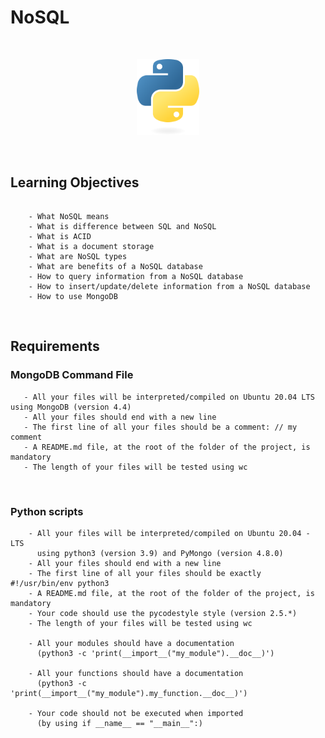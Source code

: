 # NoSQL

$~$

<p align="center">
<img src="https://github.com/Bomays/holbertonschool-higher_level_programming/blob/9441bc9f0855463ba8b62e4f2bc7e68090566757/images/python-logo-only.png" alt="MongoDB/noSQL" width="100"/>
</p>

$~$


## Learning Objectives


```

    - What NoSQL means
    - What is difference between SQL and NoSQL
    - What is ACID
    - What is a document storage
    - What are NoSQL types
    - What are benefits of a NoSQL database
    - How to query information from a NoSQL database
    - How to insert/update/delete information from a NoSQL database
    - How to use MongoDB

```

$~$

## Requirements

### MongoDB Command File

```
   - All your files will be interpreted/compiled on Ubuntu 20.04 LTS using MongoDB (version 4.4)
   - All your files should end with a new line
   - The first line of all your files should be a comment: // my comment
   - A README.md file, at the root of the folder of the project, is mandatory
   - The length of your files will be tested using wc

```

$~$

### Python scripts

```
    - All your files will be interpreted/compiled on Ubuntu 20.04 - LTS
      using python3 (version 3.9) and PyMongo (version 4.8.0)
    - All your files should end with a new line
    - The first line of all your files should be exactly #!/usr/bin/env python3
    - A README.md file, at the root of the folder of the project, is mandatory
    - Your code should use the pycodestyle style (version 2.5.*)
    - The length of your files will be tested using wc

    - All your modules should have a documentation
      (python3 -c 'print(__import__("my_module").__doc__)')

    - All your functions should have a documentation
      (python3 -c 'print(__import__("my_module").my_function.__doc__)')

    - Your code should not be executed when imported
      (by using if __name__ == "__main__":)

```

